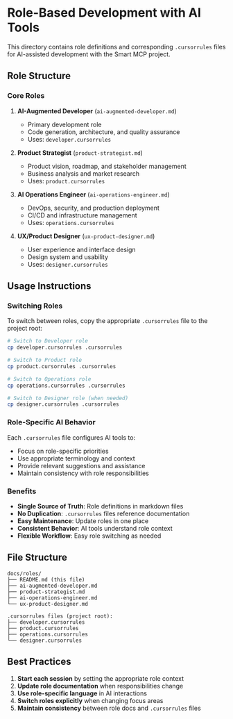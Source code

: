 # Role-Based Development with AI Tools

This directory contains role definitions and corresponding `.cursorrules` files for AI-assisted development with the Smart MCP project.

## Role Structure

### Core Roles
1. **AI-Augmented Developer** (`ai-augmented-developer.md`)
   - Primary development role
   - Code generation, architecture, and quality assurance
   - Uses: `developer.cursorrules`

2. **Product Strategist** (`product-strategist.md`)
   - Product vision, roadmap, and stakeholder management
   - Business analysis and market research
   - Uses: `product.cursorrules`

3. **AI Operations Engineer** (`ai-operations-engineer.md`)
   - DevOps, security, and production deployment
   - CI/CD and infrastructure management
   - Uses: `operations.cursorrules`

4. **UX/Product Designer** (`ux-product-designer.md`)
   - User experience and interface design
   - Design system and usability
   - Uses: `designer.cursorrules`

## Usage Instructions

### Switching Roles
To switch between roles, copy the appropriate `.cursorrules` file to the project root:

```bash
# Switch to Developer role
cp developer.cursorrules .cursorrules

# Switch to Product role
cp product.cursorrules .cursorrules

# Switch to Operations role
cp operations.cursorrules .cursorrules

# Switch to Designer role (when needed)
cp designer.cursorrules .cursorrules
```

### Role-Specific AI Behavior
Each `.cursorrules` file configures AI tools to:
- Focus on role-specific priorities
- Use appropriate terminology and context
- Provide relevant suggestions and assistance
- Maintain consistency with role responsibilities

### Benefits
- **Single Source of Truth**: Role definitions in markdown files
- **No Duplication**: `.cursorrules` files reference documentation
- **Easy Maintenance**: Update roles in one place
- **Consistent Behavior**: AI tools understand role context
- **Flexible Workflow**: Easy role switching as needed

## File Structure
```
docs/roles/
├── README.md (this file)
├── ai-augmented-developer.md
├── product-strategist.md
├── ai-operations-engineer.md
└── ux-product-designer.md

.cursorrules files (project root):
├── developer.cursorrules
├── product.cursorrules
├── operations.cursorrules
└── designer.cursorrules
```

## Best Practices
1. **Start each session** by setting the appropriate role context
2. **Update role documentation** when responsibilities change
3. **Use role-specific language** in AI interactions
4. **Switch roles explicitly** when changing focus areas
5. **Maintain consistency** between role docs and `.cursorrules` files
